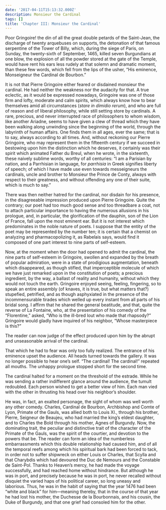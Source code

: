 ```yaml
---
date: '2017-04-11T15:13:32.000Z'
description: Monsieur the Cardinal
tags: []
title: 'Chapter III: Monsieur the Cardinal'
---
```

Poor Gringoire! the din of all the great double petards of the Saint-Jean, the discharge of twenty arquebuses on supports, the detonation of that famous serpentine of the Tower of Billy, which, during the siege of Paris, on Sunday, the twenty-sixth of September, 1465, killed seven Burgundians at one blow, the explosion of all the powder stored at the gate of the Temple, would have rent his ears less rudely at that solemn and dramatic moment, than these few words, which fell from the lips of the usher, “His eminence, Monseigneur the Cardinal de Bourbon.”

It is not that Pierre Gringoire either feared or disdained monsieur the cardinal. He had neither the weakness nor the audacity for that. A true eclectic, as it would be expressed nowadays, Gringoire was one of those firm and lofty, moderate and calm spirits, which always know how to bear themselves amid all circumstances (*stare in dimidio rerum*), and who are full of reason and of liberal philosophy, while still setting store by cardinals. A rare, precious, and never interrupted race of philosophers to whom wisdom, like another Ariadne, seems to have given a clew of thread which they have been walking along unwinding since the beginning of the world, through the labyrinth of human affairs. One finds them in all ages, ever the same; that is to say, always according to all times. And, without reckoning our Pierre Gringoire, who may represent them in the fifteenth century if we succeed in bestowing upon him the distinction which he deserves, it certainly was their spirit which animated Father du Breul, when he wrote, in the sixteenth, these naively sublime words, worthy of all centuries: “I am a Parisian by nation, and a Parrhisian in language, for *parrhisia* in Greek signifies liberty of speech; of which I have made use even towards messeigneurs the cardinals, uncle and brother to Monsieur the Prince de Conty, always with respect to their greatness, and without offending any one of their suite, which is much to say.”

There was then neither hatred for the cardinal, nor disdain for his presence, in the disagreeable impression produced upon Pierre Gringoire. Quite the contrary; our poet had too much good sense and too threadbare a coat, not to attach particular importance to having the numerous allusions in his prologue, and, in particular, the glorification of the dauphin, son of the Lion of France, fall upon the most eminent ear. But it is not interest which predominates in the noble nature of poets. I suppose that the entity of the poet may be represented by the number ten; it is certain that a chemist on analyzing and pharmacopolizing it, as Rabelais says, would find it composed of one part interest to nine parts of self-esteem.

Now, at the moment when the door had opened to admit the cardinal, the nine parts of self-esteem in Gringoire, swollen and expanded by the breath of popular admiration, were in a state of prodigious augmentation, beneath which disappeared, as though stifled, that imperceptible molecule of which we have just remarked upon in the constitution of poets; a precious ingredient, by the way, a ballast of reality and humanity, without which they would not touch the earth. Gringoire enjoyed seeing, feeling, fingering, so to speak an entire assembly (of knaves, it is true, but what matters that?) stupefied, petrified, and as though asphyxiated in the presence of the incommensurable tirades which welled up every instant from all parts of his bridal song. I affirm that he shared the general beatitude, and that, quite the reverse of La Fontaine, who, at the presentation of his comedy of the “Florentine,” asked, “Who is the ill-bred lout who made that rhapsody?” Gringoire would gladly have inquired of his neighbor, “Whose masterpiece is this?”

The reader can now judge of the effect produced upon him by the abrupt and unseasonable arrival of the cardinal.

That which he had to fear was only too fully realized. The entrance of his eminence upset the audience. All heads turned towards the gallery. It was no longer possible to hear one’s self. “The cardinal! The cardinal!” repeated all mouths. The unhappy prologue stopped short for the second time.

The cardinal halted for a moment on the threshold of the estrade. While he was sending a rather indifferent glance around the audience, the tumult redoubled. Each person wished to get a better view of him. Each man vied with the other in thrusting his head over his neighbor’s shoulder.

He was, in fact, an exalted personage, the sight of whom was well worth any other comedy. Charles, Cardinal de Bourbon, Archbishop and Comte of Lyon, Primate of the Gauls, was allied both to Louis XI., through his brother, Pierre, Seigneur de Beaujeu, who had married the king’s eldest daughter, and to Charles the Bold through his mother, Agnes of Burgundy. Now, the dominating trait, the peculiar and distinctive trait of the character of the Primate of the Gauls, was the spirit of the courtier, and devotion to the powers that be. The reader can form an idea of the numberless embarrassments which this double relationship had caused him, and of all the temporal reefs among which his spiritual bark had been forced to tack, in order not to suffer shipwreck on either Louis or Charles, that Scylla and that Charybdis which had devoured the Duc de Nemours and the Constable de Saint-Pol. Thanks to Heaven’s mercy, he had made the voyage successfully, and had reached home without hindrance. But although he was in port, and precisely because he was in port, he never recalled without disquiet the varied haps of his political career, so long uneasy and laborious. Thus, he was in the habit of saying that the year 1476 had been “white and black” for him—meaning thereby, that in the course of that year he had lost his mother, the Duchesse de la Bourbonnais, and his cousin, the Duke of Burgundy, and that one grief had consoled him for the other.
